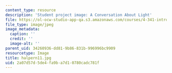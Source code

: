```yaml
---
content_type: resource
description: 'Student project image: A Conversation About Light'
file: https://ol-ocw-studio-app-qa.s3.amazonaws.com/courses/4-341-introduction-to-photography-fall-2002/2a07d57d5de4fa9ba7d10780cadc781f_halpern11.jpg
file_type: image/jpeg
image_metadata:
  caption: ''
  credit: ''
  image-alt: ''
parent_uid: 34260936-dd81-9b86-831b-996996bc9909
resourcetype: Image
title: halpern11.jpg
uid: 2a07d57d-5de4-fa9b-a7d1-0780cadc781f
---
```

